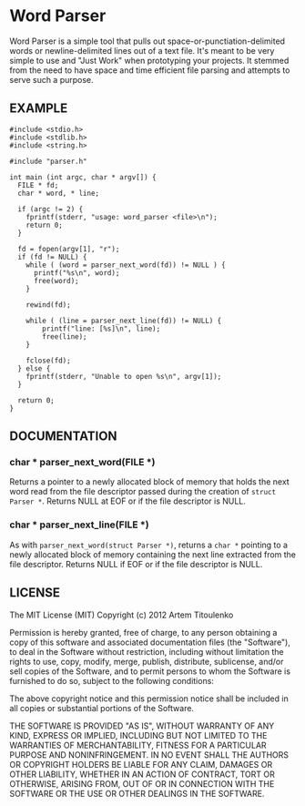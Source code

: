 # Word Parser

Word Parser is a simple tool that pulls out space-or-punctiation-delimited words or newline-delimited lines out of a text file. It's meant to be very simple to use and "Just Work" when prototyping your projects. It stemmed from the need to have space and time efficient file parsing and attempts to serve such a purpose.

## EXAMPLE

    #include <stdio.h>
    #include <stdlib.h>
    #include <string.h>
    
    #include "parser.h"
    
    int main (int argc, char * argv[]) {
      FILE * fd;
      char * word, * line;
    
      if (argc != 2) {
        fprintf(stderr, "usage: word_parser <file>\n");
        return 0;
      }
    
      fd = fopen(argv[1], "r");
      if (fd != NULL) {
        while ( (word = parser_next_word(fd)) != NULL ) {
          printf("%s\n", word);
          free(word);
        }
    
      	rewind(fd);

      	while ( (line = parser_next_line(fd)) != NULL) {
        	printf("line: [%s]\n", line);
        	free(line);
      	}
    
    	fclose(fd);
      } else {
    	fprintf(stderr, "Unable to open %s\n", argv[1]);
      }
    
      return 0;
    }

## DOCUMENTATION

### char * parser_next_word(FILE \*)

Returns a pointer to a newly allocated block of memory that holds the next word read from the file descriptor passed during the creation of `struct Parser *`. Returns NULL at EOF or if the file descriptor is NULL.

### char * parser_next_line(FILE \*)

As with `parser_next_word(struct Parser *)`, returns a `char *` pointing to a newly allocated block of memory containing the next line extracted from the file descriptor. Returns NULL if EOF or if the file descriptor is NULL.


## LICENSE

The MIT License (MIT)
Copyright (c) 2012 Artem Titoulenko

Permission is hereby granted, free of charge, to any person obtaining a copy of this software and associated documentation files (the "Software"), to deal in the Software without restriction, including without limitation the rights to use, copy, modify, merge, publish, distribute, sublicense, and/or sell copies of the Software, and to permit persons to whom the Software is furnished to do so, subject to the following conditions:

The above copyright notice and this permission notice shall be included in all copies or substantial portions of the Software.

THE SOFTWARE IS PROVIDED "AS IS", WITHOUT WARRANTY OF ANY KIND, EXPRESS OR IMPLIED, INCLUDING BUT NOT LIMITED TO THE WARRANTIES OF MERCHANTABILITY, FITNESS FOR A PARTICULAR PURPOSE AND NONINFRINGEMENT. IN NO EVENT SHALL THE AUTHORS OR COPYRIGHT HOLDERS BE LIABLE FOR ANY CLAIM, DAMAGES OR OTHER LIABILITY, WHETHER IN AN ACTION OF CONTRACT, TORT OR OTHERWISE, ARISING FROM, OUT OF OR IN CONNECTION WITH THE SOFTWARE OR THE USE OR OTHER DEALINGS IN THE SOFTWARE.
